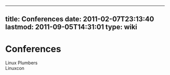 
---
title: Conferences
date: 2011-02-07T23:13:40
lastmod: 2011-09-05T14:31:01
type: wiki
---
Conferences
===========

Linux Plumbers\
Linuxcon
